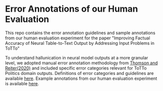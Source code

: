 # Error Annotations of our Human Evaluation
This repo contains the error annotation guidelines and sample annotations from our human evaluation experiment for the paper "Improving Factual Accuracy of Neural Table-to-Text Output by Addressing Input Problems in ToTTo"

To understand hallunication in neural model outputs at a more granular level, we adopted manual error annotation methodology from [Thomson and Reiter(2020)](https://aclanthology.org/2020.inlg-1.22/) and included specific error categories relevant for ToTTo Politics domain outputs. Definitions of error categories and guidelines are available [here](https://github.com/BarkaviSJ/totto_politics_human_annotations/blob/main/annotation_guidelines.docx). Example annotations from our human evaluation experiment is available [here](https://github.com/BarkaviSJ/totto_politics_human_annotations/blob/main/annotation_guidelines.docx).


